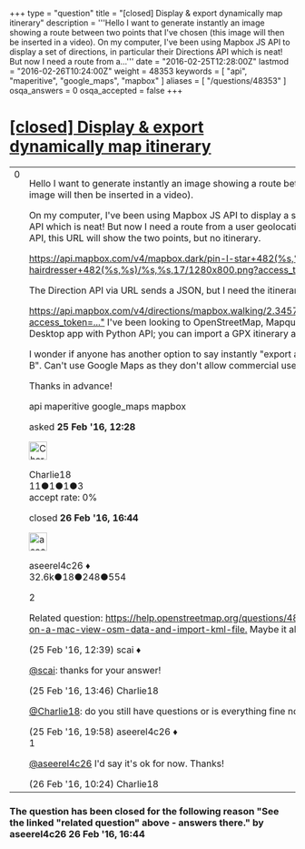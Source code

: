 +++
type = "question"
title = "[closed] Display &amp; export dynamically map itinerary"
description = '''Hello I want to generate instantly an image showing a route between two points that I&#x27;ve chosen (this image will then be inserted in a video). On my computer, I&#x27;ve been using Mapbox JS API to display a set of directions, in particular their Directions API which is neat! But now I need a route from a...'''
date = "2016-02-25T12:28:00Z"
lastmod = "2016-02-26T10:24:00Z"
weight = 48353
keywords = [ "api", "maperitive", "google_maps", "mapbox" ]
aliases = [ "/questions/48353" ]
osqa_answers = 0
osqa_accepted = false
+++

<div class="headNormal">

# [\[closed\] Display & export dynamically map itinerary](/questions/48353/display-export-dynamically-map-itinerary)

</div>

<div id="main-body">

<div id="askform">

<table id="question-table" style="width:100%;">
<colgroup>
<col style="width: 50%" />
<col style="width: 50%" />
</colgroup>
<tbody>
<tr>
<td style="width: 30px; vertical-align: top"><div class="vote-buttons">
<span id="post-48353-upvote" class="ajax-command post-vote up" rel="nofollow" title="I like this post (click again to cancel)"> </span>
<div id="post-48353-score" class="post-score" title="current number of votes">
0
</div>
<span id="post-48353-downvote" class="ajax-command post-vote down" rel="nofollow" title="I dont like this post (click again to cancel)"> </span> <span id="favorite-mark" class="ajax-command favorite-mark" rel="nofollow" title="mark/unmark this question as favorite (click again to cancel)"> </span>
<div id="favorite-count" class="favorite-count">
&#10;</div>
</div></td>
<td><div id="item-right">
<div class="question-body">
<p>Hello I want to generate instantly an image showing a route between two points that I've chosen (this image will then be inserted in a video).</p>
<p>On my computer, I've been using Mapbox JS API to display a set of directions, in particular their Directions API which is neat! But now I need a route from a user geolocation retrieved on the fly. With Mapbox URL API, this URL will show the two points, but no itinerary.</p>
<p><a href="https://api.mapbox.com/v4/mapbox.dark/pin-l-star+482(%s,%s),pin-l-hairdresser+482(%s,%s)/%s,%s,17/1280x800.png?access_token=%s">https://api.mapbox.com/v4/mapbox.dark/pin-l-star+482(%s,%s),pin-l-hairdresser+482(%s,%s)/%s,%s,17/1280x800.png?access_token=%s</a></p>
<p>The Direction API via URL sends a JSON, but I need the itinerary to be shown on the map.</p>
<p><a href="https://api.mapbox.com/v4/directions/mapbox.walking/2.345732,48.893782;2.353325,48.878329.json?access_token=...">https://api.mapbox.com/v4/directions/mapbox.walking/2.345732,48.893782;2.353325,48.878329.json?access_token=..."</a> I've been looking to OpenStreetMap, Mapquest, ... Maperitive is interesting: it's a Desktop app with Python API; you can import a GPX itinerary and then saves the image.</p>
<p>I wonder if anyone has another option to say instantly "export an image with itinerary from Point A to Point B". Can't use Google Maps as they don't allow commercial use of the maps from their API.</p>
<p>Thanks in advance!</p>
</div>
<div id="question-tags" class="tags-container tags">
<span class="post-tag tag-link-api" rel="tag" title="see questions tagged &#39;api&#39;">api</span> <span class="post-tag tag-link-maperitive" rel="tag" title="see questions tagged &#39;maperitive&#39;">maperitive</span> <span class="post-tag tag-link-google_maps" rel="tag" title="see questions tagged &#39;google_maps&#39;">google_maps</span> <span class="post-tag tag-link-mapbox" rel="tag" title="see questions tagged &#39;mapbox&#39;">mapbox</span>
</div>
<div id="question-controls" class="post-controls">
&#10;</div>
<div class="post-update-info-container">
<div class="post-update-info post-update-info-user">
<p>asked <strong>25 Feb '16, 12:28</strong></p>
<img src="https://secure.gravatar.com/avatar/8d3d52778adbc93a9443060f8ca88afc?s=32&amp;d=identicon&amp;r=g" class="gravatar" width="32" height="32" alt="Charlie18&#39;s gravatar image" />
<p><span>Charlie18</span><br />
<span class="score" title="11 reputation points">11</span><span title="1 badges"><span class="badge1">●</span><span class="badgecount">1</span></span><span title="1 badges"><span class="silver">●</span><span class="badgecount">1</span></span><span title="3 badges"><span class="bronze">●</span><span class="badgecount">3</span></span><br />
<span class="accept_rate" title="Rate of the user&#39;s accepted answers">accept rate:</span> <span title="Charlie18 has no accepted answers">0%</span></p>
</div>
<div class="post-update-info post-update-info-edited">
<p><span> closed <strong>26 Feb '16, 16:44</strong> </span></p>
<img src="https://secure.gravatar.com/avatar/66f0dc05b44574e3894be07b0b37cf37?s=32&amp;d=identicon&amp;r=g" class="gravatar" width="32" height="32" alt="aseerel4c26&#39;s gravatar image" />
<p><span>aseerel4c26 ♦</span><br />
<span class="score" title="32615 reputation points"><span>32.6k</span></span><span title="18 badges"><span class="badge1">●</span><span class="badgecount">18</span></span><span title="248 badges"><span class="silver">●</span><span class="badgecount">248</span></span><span title="554 badges"><span class="bronze">●</span><span class="badgecount">554</span></span></p>
</div>
</div>
<div id="comments-container-48353" class="comments-container">
<span id="48354"></span>
<div id="comment-48354" class="comment">
<div id="post-48354-score" class="comment-score">
2
</div>
<div class="comment-text">
<p>Related question: <a href="https://help.openstreetmap.org/questions/48283/create-image-of-map-and-route-on-a-mac-view-osm-data-and-import-kml-file.">https://help.openstreetmap.org/questions/48283/create-image-of-map-and-route-on-a-mac-view-osm-data-and-import-kml-file.</a> Maybe it already contains an useful answer for you.</p>
</div>
<div id="comment-48354-info" class="comment-info">
<span class="comment-age">(25 Feb '16, 12:39)</span> <span class="comment-user userinfo">scai ♦</span>
</div>
</div>
<span id="48356"></span>
<div id="comment-48356" class="comment">
<div id="post-48356-score" class="comment-score">
&#10;</div>
<div class="comment-text">
<p><a href="http://help.openstreetmap.org/users/158/scai">@scai</a>: thanks for your answer!</p>
</div>
<div id="comment-48356-info" class="comment-info">
<span class="comment-age">(25 Feb '16, 13:46)</span> <span class="comment-user userinfo">Charlie18</span>
</div>
</div>
<span id="48365"></span>
<div id="comment-48365" class="comment">
<div id="post-48365-score" class="comment-score">
&#10;</div>
<div class="comment-text">
<p><a href="http://help.openstreetmap.org/users/12028/charlie18">@Charlie18</a>: do you still have questions or is everything fine now?</p>
</div>
<div id="comment-48365-info" class="comment-info">
<span class="comment-age">(25 Feb '16, 19:58)</span> <span class="comment-user userinfo">aseerel4c26 ♦</span>
</div>
</div>
<span id="48367"></span>
<div id="comment-48367" class="comment">
<div id="post-48367-score" class="comment-score">
1
</div>
<div class="comment-text">
<p><a href="http://help.openstreetmap.org/users/5179/aseerel4c26">@aseerel4c26</a> I'd say it's ok for now. Thanks!</p>
</div>
<div id="comment-48367-info" class="comment-info">
<span class="comment-age">(26 Feb '16, 10:24)</span> <span class="comment-user userinfo">Charlie18</span>
</div>
</div>
</div>
<div id="comment-tools-48353" class="comment-tools">
&#10;</div>
<div class="clear">
&#10;</div>
<div id="comment-48353-form-container" class="comment-form-container">
&#10;</div>
<div class="clear">
&#10;</div>
</div></td>
</tr>
</tbody>
</table>

<div class="question-status" style="margin-bottom:15px">

### The question has been closed for the following reason "See the linked "related question" above - answers there." by aseerel4c26 26 Feb '16, 16:44

</div>

</div>

</div>

